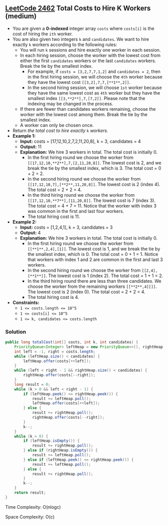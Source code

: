 ## [LeetCode 2462](https://leetcode.com/problems/total-cost-to-hire-k-workers/) Total Costs to Hire K Workers (medium)

- You are given a **0-indexed** integer array `costs` where `costs[i]` is the cost of hiring the `ith` worker.
- You are also given two integers `k` and `candidates`. We want to hire exactly `k` workers according to the following rules:
    -   You will run `k` sessions and hire exactly one worker in each session.
    -   In each hiring session, choose the worker with the lowest cost from either the first `candidates` workers or the last `candidates` workers. Break the tie by the smallest index.
        -   For example, if `costs = [3,2,7,7,1,2]` and `candidates = 2`, then in the first hiring session, we will choose the `4th` worker because they have the lowest cost `[[3,2],7,7,[**1**,2]]`.
        -   In the second hiring session, we will choose `1st` worker because they have the same lowest cost as `4th` worker but they have the smallest index `[[3,**2**],7,[7,2]]`. Please note that the indexing may be changed in the process.
    -   If there are fewer than candidates workers remaining, choose the worker with the lowest cost among them. Break the tie by the smallest index.
    -   A worker can only be chosen once.
- Return _the total cost to hire exactly_ `k` _workers._
- **Example 1:**
    - **Input:** costs = [17,12,10,2,7,2,11,20,8], k = 3, candidates = 4
    - **Output:** 11
    - **Explanation:** We hire 3 workers in total. The total cost is initially 0.
        - In the first hiring round we choose the worker from `[[17,12,10,**2**],7,[2,11,20,8]]`. The lowest cost is 2, and we break the tie by the smallest index, which is 3. The total cost = 0 + 2 = 2.
        - In the second hiring round we choose the worker from `[[17,12,10,7],[**2**,11,20,8]]`. The lowest cost is 2 (index 4). The total cost = 2 + 2 = 4.
        - In the third hiring round we choose the worker from `[[17,12,10,**7**],[11,20,8]]`. The lowest cost is 7 (index 3). The total cost = 4 + 7 = 11. Notice that the worker with index 3 was common in the first and last four workers.
        - The total hiring cost is 11.
- **Example 2:**
    - **Input:** costs = [1,2,4,1], k = 3, candidates = 3
    - **Output:** 4
    - **Explanation:** We hire 3 workers in total. The total cost is initially 0.
        - In the first hiring round we choose the worker from `[[**1**,2,4],[1]]`. The lowest cost is 1, and we break the tie by the smallest index, which is 0. The total cost = 0 + 1 = 1. Notice that workers with index 1 and 2 are common in the first and last 3 workers.
        - In the second hiring round we choose the worker from `[[2,4],[**1**]]`. The lowest cost is 1 (index 2). The total cost = 1 + 1 = 2.
        - In the third hiring round there are less than three candidates. We choose the worker from the remaining workers `[[**2**,4][]]`. The lowest cost is 2 (index 0). The total cost = 2 + 2 = 4.
        - The total hiring cost is 4.
- **Constraints:**
    -   `1 <= costs.length <= 10^5`
    -   `1 <= costs[i] <= 10^5`
    -   `1 <= k, candidates <= costs.length`

### Solution

```java
public long totalCost(int[] costs, int k, int candidates) {
    PriorityQueue<Integer> leftHeap = new PriorityQueue<>(), rightHeap = new PriorityQueue<>();
    int left = -1, right = costs.length;
    while (leftHeap.size() < candidates) {
        leftHeap.offer(costs[++left]);
    }
    while (left < right - 1 && rightHeap.size() < candidates) {
        rightHeap.offer(costs[--right]);
    }
    long result = 0;
    while (k > 0 && left < right - 1) {
        if (leftHeap.peek() <= rightHeap.peek()) {
            result += leftHeap.poll();
            leftHeap.offer(costs[++left]);
        } else {
            result += rightHeap.poll();
            rightHeap.offer(costs[--right]);
        }
        k--;
    }
    while (k > 0) {
        if (leftHeap.isEmpty()) {
            result += rightHeap.poll();
        } else if (rightHeap.isEmpty()) {
            result += leftHeap.poll();
        } else if (leftHeap.peek() <= rightHeap.peek()) {
            result += leftHeap.poll();
        } else {
            result += rightHeap.poll();
        }
        k--;
    }
    return result;
}
```

Time Complexity: O(nlogc)

Space Complexity: O(c)